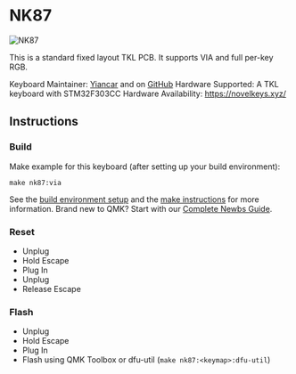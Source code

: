 NK87
====

![NK87](https://i.imgur.com/nw29fvc.png)

This is a standard fixed layout TKL PCB. It supports VIA and full per-key RGB.

Keyboard Maintainer: [Yiancar](https://yiancar-designs.com/) and on [GitHub](https://github.com/yiancar)
Hardware Supported: A TKL keyboard with STM32F303CC
Hardware Availability: https://novelkeys.xyz/

## Instructions

### Build

Make example for this keyboard (after setting up your build environment):

    make nk87:via

See the [build environment setup](https://docs.qmk.fm/#/getting_started_build_tools) and the [make instructions](https://docs.qmk.fm/#/getting_started_make_guide) for more information. Brand new to QMK? Start with our [Complete Newbs Guide](https://docs.qmk.fm/#/newbs).

### Reset

- Unplug
- Hold Escape
- Plug In
- Unplug
- Release Escape

### Flash

- Unplug
- Hold Escape
- Plug In
- Flash using QMK Toolbox or dfu-util (`make nk87:<keymap>:dfu-util`)

